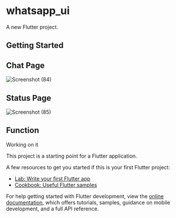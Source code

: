 # whatsapp_ui

A new Flutter project.

## Getting Started


## Chat Page

![Screenshot (84)](https://github.com/adarsh4j/Whatsappui_clone/assets/78248655/625e6c9e-be25-4e09-98ad-573cd134a4d6)

## Status Page

![Screenshot (85)](https://github.com/adarsh4j/Whatsappui_clone/assets/78248655/3121cf06-fa34-4652-99d0-bd11dbf3b43d)

## Function 

Working on it 

This project is a starting point for a Flutter application.

A few resources to get you started if this is your first Flutter project:

- [Lab: Write your first Flutter app](https://docs.flutter.dev/get-started/codelab)
- [Cookbook: Useful Flutter samples](https://docs.flutter.dev/cookbook)

For help getting started with Flutter development, view the
[online documentation](https://docs.flutter.dev/), which offers tutorials,
samples, guidance on mobile development, and a full API reference.

